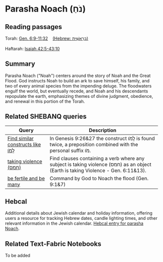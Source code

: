 # Parasha Noach (נֹחַ)

## Reading passages

Torah: [Gen. 6:9-11:32](https://www.stepbible.org/?q=version=NASB2020|reference=Gen.6:9-11:32&options=HNVUG) &nbsp;&nbsp; [(Hebrew: בְּרֵאשִׁית)](https://tikkun.io/#/p/noach)<br><br>
Haftarah: [Isaiah 42:5-43:10](https://www.stepbible.org/?q=version=NASB2020|reference=Isa.54:1-55:5&options=HNVUG)


## Summary

Parasha Noach ("Noah") centers around the story of Noah and the Great Flood. God instructs Noah to build an ark to save himself, his family, and two of every animal species from the impending deluge. The floodwaters engulf the world, but eventually recede, and Noah and his descendants repopulate the earth, emphasizing themes of divine judgment, obedience, and renewal in this portion of the Torah.

## Related SHEBANQ queries

Query | Description
--- | ---
[Find similar constructs like לָֽמֹו](https://shebanq.ancient-data.org/hebrew/queries?goto=5529) | In Genesis 9:26&27 the construct לָֽמֹו is found twice, a preposition combined with the personal suffix מֹו.
[taking violence (חמס)](https://shebanq.ancient-data.org/hebrew/queries?goto=5616) | Find clauses containing a verb where any subject is taking violence (חמס) as an object (Earth is taking Violence - Gen. 6:11&13).
[be fertile and be many](https://shebanq.ancient-data.org/hebrew/queries?goto=6286) | Command by God to Noach the flood (Gen. 9:1&7)


## Hebcal

Additional details about Jewish calendar and holiday information, offering users a resource for tracking Hebrew dates, candle lighting times, and other relevant information in the Jewish calendar. [Hebcal entry for parasha Noach](https://www.hebcal.com/sedrot/noach).

## Related Text-Fabric Notebooks

To be added
